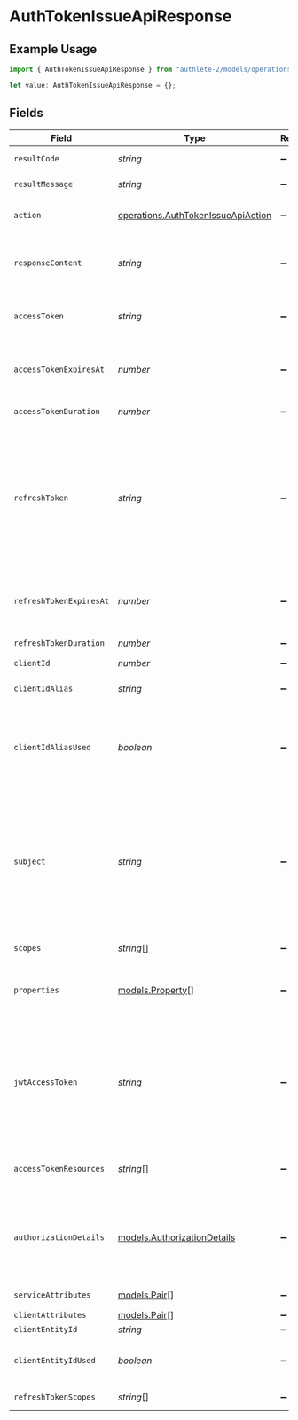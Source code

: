 # AuthTokenIssueApiResponse

## Example Usage

```typescript
import { AuthTokenIssueApiResponse } from "authlete-2/models/operations";

let value: AuthTokenIssueApiResponse = {};
```

## Fields

| Field                                                                                                                                                                                                                                                                                                                                                                                                    | Type                                                                                                                                                                                                                                                                                                                                                                                                     | Required                                                                                                                                                                                                                                                                                                                                                                                                 | Description                                                                                                                                                                                                                                                                                                                                                                                              |
| -------------------------------------------------------------------------------------------------------------------------------------------------------------------------------------------------------------------------------------------------------------------------------------------------------------------------------------------------------------------------------------------------------- | -------------------------------------------------------------------------------------------------------------------------------------------------------------------------------------------------------------------------------------------------------------------------------------------------------------------------------------------------------------------------------------------------------- | -------------------------------------------------------------------------------------------------------------------------------------------------------------------------------------------------------------------------------------------------------------------------------------------------------------------------------------------------------------------------------------------------------- | -------------------------------------------------------------------------------------------------------------------------------------------------------------------------------------------------------------------------------------------------------------------------------------------------------------------------------------------------------------------------------------------------------- |
| `resultCode`                                                                                                                                                                                                                                                                                                                                                                                             | *string*                                                                                                                                                                                                                                                                                                                                                                                                 | :heavy_minus_sign:                                                                                                                                                                                                                                                                                                                                                                                       | The code which represents the result of the API call.                                                                                                                                                                                                                                                                                                                                                    |
| `resultMessage`                                                                                                                                                                                                                                                                                                                                                                                          | *string*                                                                                                                                                                                                                                                                                                                                                                                                 | :heavy_minus_sign:                                                                                                                                                                                                                                                                                                                                                                                       | A short message which explains the result of the API call.                                                                                                                                                                                                                                                                                                                                               |
| `action`                                                                                                                                                                                                                                                                                                                                                                                                 | [operations.AuthTokenIssueApiAction](../../models/operations/authtokenissueapiaction.md)                                                                                                                                                                                                                                                                                                                 | :heavy_minus_sign:                                                                                                                                                                                                                                                                                                                                                                                       | The next action that the authorization server implementation should take.                                                                                                                                                                                                                                                                                                                                |
| `responseContent`                                                                                                                                                                                                                                                                                                                                                                                        | *string*                                                                                                                                                                                                                                                                                                                                                                                                 | :heavy_minus_sign:                                                                                                                                                                                                                                                                                                                                                                                       | The content that the authorization server implementation is to return to the client application.<br/>Its format is JSON.<br/>                                                                                                                                                                                                                                                                            |
| `accessToken`                                                                                                                                                                                                                                                                                                                                                                                            | *string*                                                                                                                                                                                                                                                                                                                                                                                                 | :heavy_minus_sign:                                                                                                                                                                                                                                                                                                                                                                                       | The newly issued access token. This parameter is a non-null value only when the value of `action` parameter is `OK`.                                                                                                                                                                                                                                                                                     |
| `accessTokenExpiresAt`                                                                                                                                                                                                                                                                                                                                                                                   | *number*                                                                                                                                                                                                                                                                                                                                                                                                 | :heavy_minus_sign:                                                                                                                                                                                                                                                                                                                                                                                       | The datetime at which the newly issued access token will expire.<br/>The value is represented in milliseconds since the Unix epoch (1970-01-01).<br/>                                                                                                                                                                                                                                                    |
| `accessTokenDuration`                                                                                                                                                                                                                                                                                                                                                                                    | *number*                                                                                                                                                                                                                                                                                                                                                                                                 | :heavy_minus_sign:                                                                                                                                                                                                                                                                                                                                                                                       | The duration of the newly issued access token in seconds.                                                                                                                                                                                                                                                                                                                                                |
| `refreshToken`                                                                                                                                                                                                                                                                                                                                                                                           | *string*                                                                                                                                                                                                                                                                                                                                                                                                 | :heavy_minus_sign:                                                                                                                                                                                                                                                                                                                                                                                       | The refresh token. This parameter is a non-null value only when `action` is `OK` and the service supports the refresh token flow.<br/>If `refreshTokenKept` is set to `false`, a new refresh token is issued and the old refresh token used in the refresh token flow<br/>is invalidated. On the contrary, if `refreshTokenKept` is set to `true`, the refresh token itself is not refreshed.<br/>       |
| `refreshTokenExpiresAt`                                                                                                                                                                                                                                                                                                                                                                                  | *number*                                                                                                                                                                                                                                                                                                                                                                                                 | :heavy_minus_sign:                                                                                                                                                                                                                                                                                                                                                                                       | The datetime at which the newly issued refresh token will expire.<br/>The value is represented in milliseconds since the Unix epoch (1970-01-01).<br/>                                                                                                                                                                                                                                                   |
| `refreshTokenDuration`                                                                                                                                                                                                                                                                                                                                                                                   | *number*                                                                                                                                                                                                                                                                                                                                                                                                 | :heavy_minus_sign:                                                                                                                                                                                                                                                                                                                                                                                       | The duration of the newly issued refresh token in seconds.                                                                                                                                                                                                                                                                                                                                               |
| `clientId`                                                                                                                                                                                                                                                                                                                                                                                               | *number*                                                                                                                                                                                                                                                                                                                                                                                                 | :heavy_minus_sign:                                                                                                                                                                                                                                                                                                                                                                                       | The client ID.                                                                                                                                                                                                                                                                                                                                                                                           |
| `clientIdAlias`                                                                                                                                                                                                                                                                                                                                                                                          | *string*                                                                                                                                                                                                                                                                                                                                                                                                 | :heavy_minus_sign:                                                                                                                                                                                                                                                                                                                                                                                       | The client ID alias. If the client did not have an alias, this parameter is `null`.<br/>                                                                                                                                                                                                                                                                                                                 |
| `clientIdAliasUsed`                                                                                                                                                                                                                                                                                                                                                                                      | *boolean*                                                                                                                                                                                                                                                                                                                                                                                                | :heavy_minus_sign:                                                                                                                                                                                                                                                                                                                                                                                       | The flag which indicates whether the client ID alias was used when the token request was made.<br/>`true` if the client ID alias was used when the token request was made.<br/>                                                                                                                                                                                                                          |
| `subject`                                                                                                                                                                                                                                                                                                                                                                                                | *string*                                                                                                                                                                                                                                                                                                                                                                                                 | :heavy_minus_sign:                                                                                                                                                                                                                                                                                                                                                                                       | The subject (= resource owner's ID) of the access token.<br/>Even if an access token has been issued by calling `/api/auth/token` API, this parameter is `null` if the flow of the token request was<br/>[Client Credentials Flow](https://datatracker.ietf.org/doc/html/rfc6749#section-4.4) (`grant_type=client_credentials`) because it means<br/>the access token is not associated with any specific end-user.<br/> |
| `scopes`                                                                                                                                                                                                                                                                                                                                                                                                 | *string*[]                                                                                                                                                                                                                                                                                                                                                                                               | :heavy_minus_sign:                                                                                                                                                                                                                                                                                                                                                                                       | The scopes covered by the access token.                                                                                                                                                                                                                                                                                                                                                                  |
| `properties`                                                                                                                                                                                                                                                                                                                                                                                             | [models.Property](../../models/property.md)[]                                                                                                                                                                                                                                                                                                                                                            | :heavy_minus_sign:                                                                                                                                                                                                                                                                                                                                                                                       | The extra properties associated with the access token.<br/>This parameter is `null` when no extra property is associated with the issued access token.<br/>                                                                                                                                                                                                                                              |
| `jwtAccessToken`                                                                                                                                                                                                                                                                                                                                                                                         | *string*                                                                                                                                                                                                                                                                                                                                                                                                 | :heavy_minus_sign:                                                                                                                                                                                                                                                                                                                                                                                       | The newly issued access token in JWT format. If the authorization server is configured to issue JWT-based access tokens<br/>(= if the service's `accessTokenSignAlg` value is a non-null value), a JWT-based access token is issued along with the<br/>original random-string one.<br/>                                                                                                                  |
| `accessTokenResources`                                                                                                                                                                                                                                                                                                                                                                                   | *string*[]                                                                                                                                                                                                                                                                                                                                                                                               | :heavy_minus_sign:                                                                                                                                                                                                                                                                                                                                                                                       | The target resources of the access token being issued. See "Resource Indicators for OAuth 2.0" for details.<br/>                                                                                                                                                                                                                                                                                         |
| `authorizationDetails`                                                                                                                                                                                                                                                                                                                                                                                   | [models.AuthorizationDetails](../../models/authorizationdetails.md)                                                                                                                                                                                                                                                                                                                                      | :heavy_minus_sign:                                                                                                                                                                                                                                                                                                                                                                                       | The authorization details. This represents the value of the `authorization_details`<br/>request parameter in the preceding device authorization request which is defined in<br/>"OAuth 2.0 Rich Authorization Requests".<br/>                                                                                                                                                                            |
| `serviceAttributes`                                                                                                                                                                                                                                                                                                                                                                                      | [models.Pair](../../models/pair.md)[]                                                                                                                                                                                                                                                                                                                                                                    | :heavy_minus_sign:                                                                                                                                                                                                                                                                                                                                                                                       | The attributes of this service that the client application belongs to.<br/>                                                                                                                                                                                                                                                                                                                              |
| `clientAttributes`                                                                                                                                                                                                                                                                                                                                                                                       | [models.Pair](../../models/pair.md)[]                                                                                                                                                                                                                                                                                                                                                                    | :heavy_minus_sign:                                                                                                                                                                                                                                                                                                                                                                                       | The attributes of the client.<br/>                                                                                                                                                                                                                                                                                                                                                                       |
| `clientEntityId`                                                                                                                                                                                                                                                                                                                                                                                         | *string*                                                                                                                                                                                                                                                                                                                                                                                                 | :heavy_minus_sign:                                                                                                                                                                                                                                                                                                                                                                                       | The entity ID of the client.<br/>                                                                                                                                                                                                                                                                                                                                                                        |
| `clientEntityIdUsed`                                                                                                                                                                                                                                                                                                                                                                                     | *boolean*                                                                                                                                                                                                                                                                                                                                                                                                | :heavy_minus_sign:                                                                                                                                                                                                                                                                                                                                                                                       | Flag which indicates whether the entity ID of the client was used when the request for the access token was made.<br/>                                                                                                                                                                                                                                                                                   |
| `refreshTokenScopes`                                                                                                                                                                                                                                                                                                                                                                                     | *string*[]                                                                                                                                                                                                                                                                                                                                                                                               | :heavy_minus_sign:                                                                                                                                                                                                                                                                                                                                                                                       | The scopes associated with the refresh token. May be null.<br/>                                                                                                                                                                                                                                                                                                                                          |
